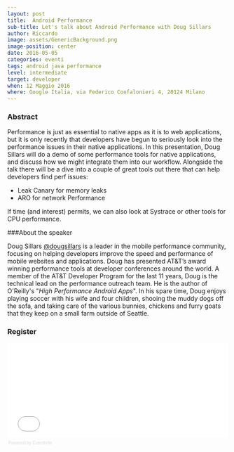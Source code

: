 ```yaml
---
layout: post
title:  Android Performance
sub-title: Let's talk about Android Performance with Doug Sillars
author: Riccardo
image: assets/GenericBackground.png
image-position: center
date: 2016-05-05
categories: eventi
tags: android java performance
level: intermediate
target: developer
when: 12 Maggio 2016
where: Google Italia, via Federico Confalonieri 4, 20124 Milano
---
```


### Abstract

Performance is just as essential to native apps as it is to web applications, but it is only recently that developers have begun to seriously look into the performance issues in their native applications. In this presentation, Doug Sillars will do a demo of some performance tools for native applications, and discuss how we might integrate them into our workflow.
Alongside the talk there will be a dive into a couple of great tools out there that can help developers find perf issues: 

- Leak Canary for memory leaks
- ARO for network Performance 

If time (and interest) permits, we can also look at Systrace or other tools for CPU performance.

###About the speaker

Doug Sillars [@dougsillars](https://twitter.com/dougsillars) is a leader in the mobile performance community, focusing on helping developers improve the speed and performance of mobile websites and applications. Doug has presented AT&T’s award winning performance tools at developer conferences around the world. A member of the AT&T Developer Program for the last 11 years, Doug is the technical lead on the performance outreach team. He is the author of O'Reilly's "*High Performance Android Apps*". In his spare time, Doug enjoys playing soccer with his wife and four children, shooing the muddy dogs off the sofa, and taking care of the various bunnies, chickens and furry goats that they keep on a small farm outside of Seattle.


### Register

<div style="width:100%; text-align:left;" ><iframe  src="//eventbrite.it/tickets-external?eid=25225803056&ref=etckt" frameborder="0" height="214" width="100%" vspace="0" hspace="0" marginheight="5" marginwidth="5" scrolling="auto" allowtransparency="true"></iframe><div style="font-family:Helvetica, Arial; font-size:10px; padding:5px 0 5px; margin:2px; width:100%; text-align:left;" ><a class="powered-by-eb" style="color: #dddddd; text-decoration: none;" target="_blank" href="http://www.eventbrite.it/r/etckt">Powered by Eventbrite</a></div></div>